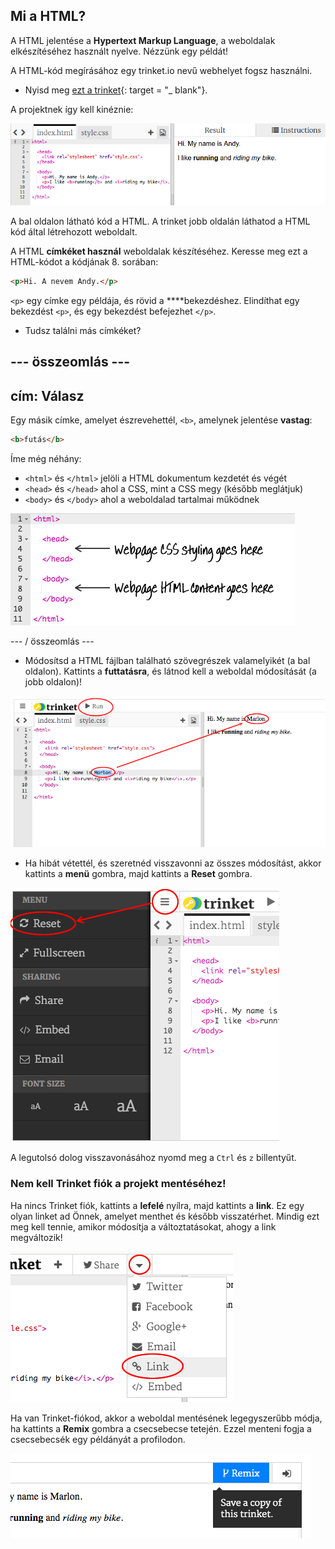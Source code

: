 ## Mi a HTML?

A HTML jelentése a **Hypertext Markup Language**, a weboldalak elkészítéséhez használt nyelve. Nézzünk egy példát!

A HTML-kód megírásához egy trinket.io nevű webhelyet fogsz használni.

+ Nyisd meg [ezt a trinket](http://jumpto.cc/web-intro){: target = "_ blank"}.

A projektnek így kell kinéznie:

![screenshot](images/birthday-starter.png)

A bal oldalon látható kód a HTML. A trinket jobb oldalán láthatod a HTML kód által létrehozott weboldalt.

A HTML **címkéket használ** weboldalak készítéséhez. Keresse meg ezt a HTML-kódot a kódjának 8. sorában:

```html
<p>Hi. A nevem Andy.</p>
```

`<p>` egy címke egy példája, és rövid a ****bekezdéshez. Elindíthat egy bekezdést `<p>`, és egy bekezdést befejezhet `</p>`.

+ Tudsz találni más címkéket?

## \--- összeomlás \---

## cím: Válasz

Egy másik címke, amelyet észrevehettél, `<b>`, amelynek jelentése **vastag**:

```html
<b>futás</b>
```

Íme még néhány:

+ `<html>` és `</html>` jelöli a HTML dokumentum kezdetét és végét
+ `<head>` és `</head>` ahol a CSS, mint a CSS megy (később meglátjuk)
+ `<body>` és `</body>` ahol a weboldalad tartalmai működnek

![screenshot](images/birthday-head-body.png)

\--- / összeomlás \---

+ Módosítsd a HTML fájlban található szövegrészek valamelyikét (a bal oldalon). Kattints a **futtatásra**, és látnod kell a weboldal módosítását (a jobb oldalon)!

![screenshot](images/birthday-edit-html.png)

+ Ha hibát vétettél, és szeretnéd visszavonni az összes módosítást, akkor kattints a **menü** gombra, majd kattints a **Reset** gombra.

![screenshot](images/birthday-reset.png)

A legutolsó dolog visszavonásához nyomd meg a `Ctrl` és `z` billentyűt.

### Nem kell Trinket fiók a projekt mentéséhez!

Ha nincs Trinket fiók, kattints a **lefelé** nyílra, majd kattints a **link**. Ez egy olyan linket ad Önnek, amelyet menthet és később visszatérhet. Mindig ezt meg kell tennie, amikor módosítja a változtatásokat, ahogy a link megváltozik!

![screenshot](images/birthday-link.png)

Ha van Trinket-fiókod, akkor a weboldal mentésének legegyszerűbb módja, ha kattints a **Remix** gombra a csecsebecse tetején. Ezzel menteni fogja a csecsebecsék egy példányát a profilodon.

![screenshot](images/birthday-remix.png)